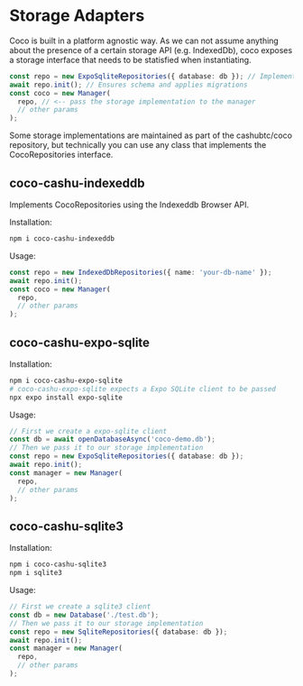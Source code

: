 # Storage Adapters

Coco is built in a platform agnostic way. As we can not assume anything about the presence of a certain storage API (e.g. IndexedDb), coco exposes a storage interface that needs to be statisfied when instantiating.

```ts
const repo = new ExpoSqliteRepositories({ database: db }); // Implements the CocoRepository interface
await repo.init(); // Ensures schema and applies migrations
const coco = new Manager(
  repo, // <-- pass the storage implementation to the manager
  // other params
);
```

Some storage implementations are maintained as part of the cashubtc/coco repository, but technically you can use any class that implements the CocoRepositories interface.

## coco-cashu-indexeddb

Implements CocoRepositories using the Indexeddb Browser API.

Installation:

```sh
npm i coco-cashu-indexeddb
```

Usage:

```ts
const repo = new IndexedDbRepositories({ name: 'your-db-name' });
await repo.init();
const coco = new Manager(
  repo,
  // other params
);
```

## coco-cashu-expo-sqlite

Installation:

```sh
npm i coco-cashu-expo-sqlite
# coco-cashu-expo-sqlite expects a Expo SQLite client to be passed
npx expo install expo-sqlite
```

Usage:

```ts
// First we create a expo-sqlite client
const db = await openDatabaseAsync('coco-demo.db');
// Then we pass it to our storage implementation
const repo = new ExpoSqliteRepositories({ database: db });
await repo.init();
const manager = new Manager(
  repo,
  // other params
);
```

## coco-cashu-sqlite3

Installation:

```sh
npm i coco-cashu-sqlite3
npm i sqlite3
```

Usage:

```ts
// First we create a sqlite3 client
const db = new Database('./test.db');
// Then we pass it to our storage implementation
const repo = new SqliteRepositories({ database: db });
await repo.init();
const manager = new Manager(
  repo,
  // other params
);
```
